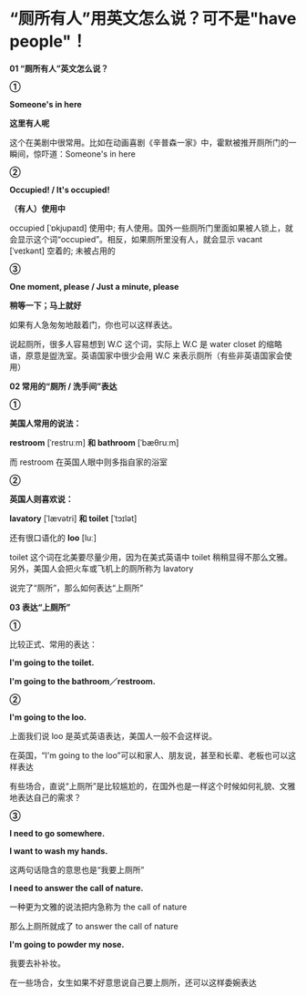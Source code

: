# “厕所有人”用英文怎么说？可不是"have people"！

**01 “厕所有人”英文怎么说？**

**①**

**Someone's in here**

**这里有人呢**

这个在美剧中很常用。比如在动画喜剧《辛普森一家》中，霍默被推开厕所门的一瞬间，惊吓道：Someone's in here

**②**

**Occupied! / It's occupied!**

**（有人）使用中**

occupied [ˈɒkjupaɪd] 使用中; 有人使用。国外一些厕所门里面如果被人锁上，就会显示这个词“occupied”。相反，如果厕所里没有人，就会显示 vacant [ˈveɪkənt] 空着的; 未被占用的

**③**

**One moment, please / Just a minute, please**

**稍等一下；马上就好**

如果有人急匆匆地敲着门，你也可以这样表达。

说起厕所，很多人容易想到 W.C 这个词，实际上 W.C 是 water closet 的缩略语，原意是盥洗室。英语国家中很少会用 W.C 来表示厕所（有些非英语国家会使用）

**02 常用的“厕所 / 洗手间”表达**

**①**

**美国人常用的说法：**

**restroom** [ˈrestruːm] **和 bathroom** [ˈbæθruːm]

而 restroom 在英国人眼中则多指自家的浴室

**②**

**英国人则喜欢说：**

**lavatory** [ˈlævətri] **和 toilet** [ˈtɔɪlət]

还有很口语化的 **loo** [luː]

toilet 这个词在北美要尽量少用，因为在美式英语中 toilet 稍稍显得不那么文雅。另外，美国人会把火车或飞机上的厕所称为 lavatory

说完了“厕所”，那么如何表达“上厕所”

**03 表达“上厕所”**

**①**

比较正式、常用的表达：

**I'm going to the toilet.**

**I'm going to the bathroom／restroom.**

**②**

**I'm going to the loo.**

上面我们说 loo 是英式英语表达，美国人一般不会这样说。

在英国，“I'm going to the loo”可以和家人、朋友说，甚至和长辈、老板也可以这样表达

有些场合，直说“上厕所”是比较尴尬的，在国外也是一样这个时候如何礼貌、文雅地表达自己的需求？

**③**

**I need to go somewhere.**

**I want to wash my hands.**

这两句话隐含的意思也是“我要上厕所”

**I need to answer the call of nature.**

一种更为文雅的说法把内急称为 the call of nature

那么上厕所就成了 to answer the call of nature

**I'm going to powder my nose.**

我要去补补妆。

在一些场合，女生如果不好意思说自己要上厕所，还可以这样委婉表达

